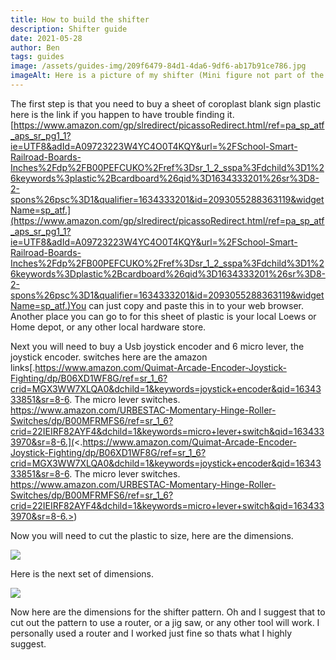 ```yaml
---
title: How to build the shifter
description: Shifter guide
date: 2021-05-28
author: Ben
tags: guides
image: /assets/guides-img/209f6479-84d1-4da6-9df6-ab17b91ce786.jpg
imageAlt: Here is a picture of my shifter (Mini figure not part of the build)
---
```

The first step is that you need to buy a sheet of coroplast blank sign plastic here is the link if you happen to have trouble finding it.  [https://www.amazon.com/gp/slredirect/picassoRedirect.html/ref=pa_sp_atf_aps_sr_pg1_1?ie=UTF8&adId=A09723223W4YC4O0T4KQY&url=%2FSchool-Smart-Railroad-Boards-Inches%2Fdp%2FB00PEFCUKO%2Fref%3Dsr_1_2_sspa%3Fdchild%3D1%26keywords%3plastic%2Bcardboard%26qid%3D1634333201%26sr%3D8-2-spons%26psc%3D1&qualifier=1634333201&id=2093055288363119&widgetName=sp_atf.](https://www.amazon.com/gp/slredirect/picassoRedirect.html/ref=pa_sp_atf_aps_sr_pg1_1?ie=UTF8&adId=A09723223W4YC4O0T4KQY&url=%2FSchool-Smart-Railroad-Boards-Inches%2Fdp%2FB00PEFCUKO%2Fref%3Dsr_1_2_sspa%3Fdchild%3D1%26keywords%3Dplastic%2Bcardboard%26qid%3D1634333201%26sr%3D8-2-spons%26psc%3D1&qualifier=1634333201&id=2093055288363119&widgetName=sp_atf.)You can just copy and paste this in to your web browser. Another place you can go to for this sheet of plastic is your local Loews or Home depot, or any other local hardware store.

Next you will need to buy a Usb joystick encoder and 6 micro lever, the joystick encoder. switches here are the amazon links[.https://www.amazon.com/Quimat-Arcade-Encoder-Joystick-Fighting/dp/B06XD1WF8G/ref=sr_1_6?crid=MGX3WW7XLQA0&dchild=1&keywords=joystick+encoder&qid=1634333851&sr=8-6. The  micro lever switches. https://www.amazon.com/URBESTAC-Momentary-Hinge-Roller-Switches/dp/B00MFRMFS6/ref=sr_1_6?crid=22IEIRF82AYF4&dchild=1&keywords=micro+lever+switch&qid=1634333970&sr=8-6.](<.https://www.amazon.com/Quimat-Arcade-Encoder-Joystick-Fighting/dp/B06XD1WF8G/ref=sr_1_6?crid=MGX3WW7XLQA0&dchild=1&keywords=joystick+encoder&qid=1634333851&sr=8-6. The  micro lever switches. https://www.amazon.com/URBESTAC-Momentary-Hinge-Roller-Switches/dp/B00MFRMFS6/ref=sr_1_6?crid=22IEIRF82AYF4&dchild=1&keywords=micro+lever+switch&qid=1634333970&sr=8-6.>)

Now you will need to cut the plastic to size, here are the dimensions.

![](/assets/guides-img/oip.jpg)

Here is the next set of dimensions.

![](/assets/guides-img/oip-1-.jpg)

Now here are the dimensions for the shifter pattern. Oh and I suggest that to cut out the pattern to use a router, or a jig saw, or any other tool will work. I personally used a router and I worked just fine so thats what I highly suggest.